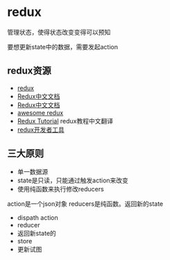 # redux

管理状态，使得状态改变变得可以预知

要想更新state中的数据，需要发起action

## redux资源

* [redux](https://github.com/reduxjs/redux)
* [Redux中文文档](https://www.redux.org.cn/)
* [Redux中文文档](https://cn.redux.js.org/)
* [awesome redux](https://github.com/camsong/redux-in-chinese)
* [Redux Tutorial](https://github.com/react-guide/redux-tutorial-cn) redux教程中文翻译
* [redux开发者工具](https://github.com/reduxjs/redux-devtools)

## 三大原则

* 单一数据源
* state是只读，只能通过触发action来改变
* 使用纯函数来执行修改reducers

action是一个json对象
reducers是纯函数。返回新的state

* dispath action
* reducer
* 返回新state的
* store
* 更新试图
